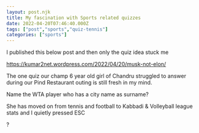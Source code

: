 ```yaml
---
layout: post.njk
title: My fascination with Sports related quizzes
date: 2022-04-20T07:46:40.000Z
tags: ["post","sports","quiz-tennis"]
categories: ["sports"]
---
```


I published this below post and then only the quiz idea stuck me

https://kumar2net.wordpress.com/2022/04/20/musk-not-elon/

The one quiz our champ 6 year old girl of Chandru struggled to answer during our Pind Restaurant outing is still fresh in my mind.

Name the WTA player who has a city name as surname?

She has moved on from tennis and football to Kabbadi & Volleyball league stats and I quietly pressed ESC

?